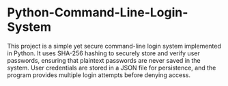 # Python-Command-Line-Login-System
This project is a simple yet secure command-line login system implemented in Python. It uses SHA-256 hashing to securely store and verify user passwords, ensuring that plaintext passwords are never saved in the system. User credentials are stored in a JSON file for persistence, and the program provides multiple login attempts before denying access.
